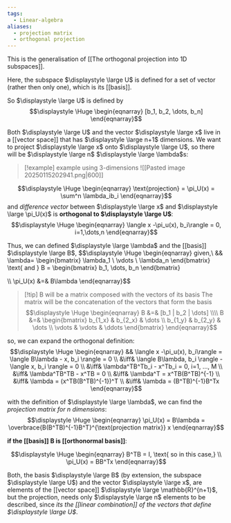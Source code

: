 ```yaml
---
tags:
  - Linear-algebra
aliases:
  - projection matrix
  - orthogonal projection
---
```

This is the generalisation of [[The orthogonal projection into 1D subspaces]].

Here, the subspace $\displaystyle \large U$ is defined for a set of vector (rather then only one), which is its [[basis]].

So $\displaystyle \large U$ is defined by
$$\displaystyle \Huge \begin{eqnarray} 
[b_1, b_2, \dots, b_n]
\end{eqnarray}$$

Both $\displaystyle \large U$ and the vector $\displaystyle \large x$ live in a [[vector space]] that has $\displaystyle \large n+1$ dimensions. We want to project $\displaystyle \large x$ onto $\displaystyle \large U$, so there will be $\displaystyle \large n$ $\displaystyle \large \lambda$s:

>[!example] example using 3-dimensions
>![[Pasted image 20250115202941.png|600]]

$$\displaystyle \Huge \begin{eqnarray} 
\text{projection} = \pi_U(x) = \sum^n \lambda_ib_i
\end{eqnarray}$$
and *difference vector* between $\displaystyle \large x$ and $\displaystyle \large \pi_U(x)$ is **orthogonal to $\displaystyle \large U$**:
$$\displaystyle \Huge \begin{eqnarray} 
\langle x -\pi_u(x), b_i\rangle = 0, i=1,\dots,n
\end{eqnarray}$$

Thus, we can defined $\displaystyle \large \lambda$ and the [[basis]] $\displaystyle \large B$,
$$\displaystyle \Huge \begin{eqnarray} 
given,\ && \lambda=
\begin{bmatrix}  \lambda_1 \\ \vdots \\ \lambda_n \end{bmatrix}
\text{ and }
B = \begin{bmatrix}  b_1, \dots, b_n \end{bmatrix}

\\\\
\pi_U(x) &=& B\lambda
\end{eqnarray}$$

>[!tip] B will be a matrix composed with the vectors of its basis
The matrix will be the concatenation of the vectors that form the basis
>$$\displaystyle \Huge \begin{eqnarray} 
>B &=& [b_1 | b_2 | \dots]
>\\\\
>B &=& 
>\begin{bmatrix}  
>b_{1_x} & b_{2_x} & \dots \\ 
>b_{1_y} & b_{2_y} & \dots \\ 
>\vdots & \vdots & \ddots
>\end{bmatrix}
>\end{eqnarray}$$

so, we can expand the orthogonal definition:
$$\displaystyle \Huge \begin{eqnarray} 
&& \langle x -\pi_u(x), b_i\rangle = \langle B\lambda - x, b_i \rangle = 0
\\ &\iff& 
\langle B\lambda, b_i \rangle  - \langle x, b_i \rangle = 0
\\ &\iff& 
\lambda^TB^Tb_i - x^Tb_i = 0, i=1, ..., M
\\ &\iff& 
\lambda^TB^TB - x^TB = 0
\\ &\iff& 
\lambda^T = x^TB(B^TB)^{-1}
\\ &\iff& 
\lambda = (x^TB(B^TB)^{-1})^T
\\ &\iff& 
\lambda = (B^TB)^{-1}B^Tx
\end{eqnarray}$$

with the definition of $\displaystyle \large \lambda$, we can find the *projection matrix for n dimensions*:
$$\displaystyle \Huge \begin{eqnarray} 
\pi_U(x) = B\lambda = 
\overbrace{B(B^TB)^{-1}B^T}^{\text{projection matrix}} x
\end{eqnarray}$$

**if the [[basis]] B is [[orthonormal basis]]**:

$$\displaystyle \Huge \begin{eqnarray} 
B^TB = I, \text{ so in this case,}
\\
\pi_U(x) = BB^Tx
\end{eqnarray}$$

Both, the basis $\displaystyle \large B$ (by extension, the subspace $\displaystyle \large U$) and the vector $\displaystyle \large x$, are elements of the [[vector space]] $\displaystyle \large \mathbb{R}^{n+1}$, but the projection, needs only $\displaystyle \large n$ elements to be described, since *its the [[linear combination]] of the vectors that define $\displaystyle \large U$*.
